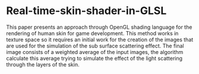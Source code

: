 # Real-time-skin-shader-in-GLSL
This paper presents an approach through OpenGL shading language for the rendering of human skin for game development. This method works in texture space so it requires an initial work for the creation of the images that are used for the simulation of the sub surface scattering effect. The final image consists of a weighted average of the input images, the algorithm calculate this average trying to simulate the effect of the light scattering through the layers of the skin.
